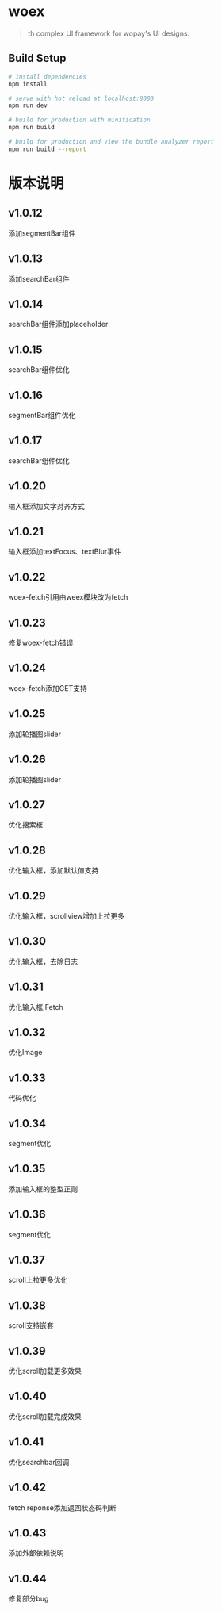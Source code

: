 # woex

> th complex UI framework for wopay's UI designs.

## Build Setup

``` bash
# install dependencies
npm install

# serve with hot reload at localhost:8080
npm run dev

# build for production with minification
npm run build

# build for production and view the bundle analyzer report
npm run build --report
```
# 版本说明
## v1.0.12
添加segmentBar组件
## v1.0.13
添加searchBar组件
## v1.0.14
searchBar组件添加placeholder
## v1.0.15
searchBar组件优化
## v1.0.16
segmentBar组件优化
## v1.0.17
searchBar组件优化
## v1.0.20
输入框添加文字对齐方式
## v1.0.21
输入框添加textFocus、textBlur事件
## v1.0.22
woex-fetch引用由weex模块改为fetch
## v1.0.23
修复woex-fetch错误
## v1.0.24
woex-fetch添加GET支持
## v1.0.25
添加轮播图slider
## v1.0.26
添加轮播图slider
## v1.0.27
优化搜索框
## v1.0.28
优化输入框，添加默认值支持
## v1.0.29
优化输入框，scrollview增加上拉更多
## v1.0.30
优化输入框，去除日志
## v1.0.31
优化输入框,Fetch
## v1.0.32
优化Image
## v1.0.33
代码优化
## v1.0.34
segment优化
## v1.0.35
添加输入框的整型正则
## v1.0.36
segment优化
## v1.0.37
scroll上拉更多优化
## v1.0.38
scroll支持嵌套
## v1.0.39
优化scroll加载更多效果
## v1.0.40
优化scroll加载完成效果
## v1.0.41
优化searchbar回调
## v1.0.42
fetch reponse添加返回状态码判断
## v1.0.43
添加外部依赖说明
## v1.0.44
修复部分bug
